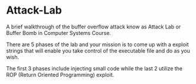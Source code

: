# Attack-Lab

A brief walkthrough of the buffer overflow attack know as Attack Lab or Buffer Bomb in Computer Systems Course.

There are 5 phases of the lab and your mission is to come up with a exploit strings that will enable you take control of the 
executable file and do as you wish. 

The first 3 phases include injecting small code while the last 2 utilize the ROP (Return Oriented Programming) exploit.
